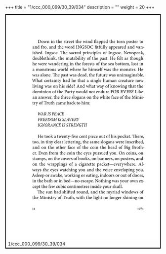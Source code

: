 +++
title = "1/ccc_000_099/30_39/034"
description = ""
weight = 20
+++

<table style="border:2px solid black;max-width:800px;max-height:800px;" 
><tr><td><img class="center-fit-jpg"
src="/jpg_/out_jpg_1984__034.jpg"  >1/ccc_000_099/30_39/034</img></td></tr></table>